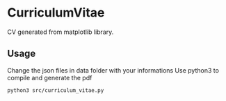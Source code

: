 # CurriculumVitae
CV generated from matplotlib library.

## Usage
Change the json files in data folder with your informations
Use python3 to compile and generate the pdf
```bash
python3 src/curriculum_vitae.py
```
